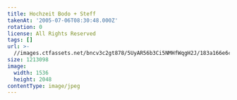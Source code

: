 ```yaml
---
title: Hochzeit Bodo + Steff
takenAt: '2005-07-06T08:30:48.000Z'
rotation: 0
license: All Rights Reserved
tags: []
url: >-
  //images.ctfassets.net/bncv3c2gt878/5UyAR56b3Ci5NMHfWqgH2J/183a166e6ce15fa3b3801795a7d4cd5a/hochzeit-bodo--steff_4559744753_o
size: 1213098
image:
  width: 1536
  height: 2048
contentType: image/jpeg
---
```


